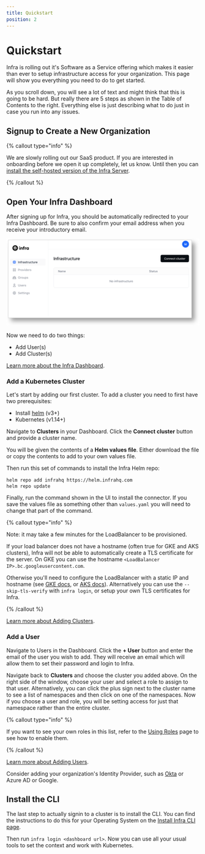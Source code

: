```yaml
---
title: Quickstart
position: 2
---
```

# Quickstart

Infra is rolling out it's Software as a Service offering which makes it easier than ever to setup infrastructure access for your organization. This page will show you everything you need to do to get started.

As you scroll down, you will see a lot of text and might think that this is going to be hard. But really there are 5 steps as shown in the Table of Contents to the right. Everything else is just describing what to do just in case you run into any issues.

## Signup to Create a New Organization

{% callout type="info" %}

We are slowly rolling out our SaaS product. If you are interested in onboarding before we open it up completely, let us know. Until then you can [install the self-hosted version of the Infra Server](../reference/selfhosted.md).

{% /callout %}

## Open Your Infra Dashboard

After signing up for Infra, you should be automatically redirected to your Infra Dashboard. Be sure to also confirm your email address when you receive your introductory email.

![Open your Dashboard](../images/quickstart-opendashboard.png)

Now we need to do two things:

- Add User(s)
- Add Cluster(s)

[Learn more about the Infra Dashboard](../using/dashboard.md).

### Add a Kubernetes Cluster

Let's start by adding our first cluster. To add a cluster you need to first have two prerequisites:

- Install [helm](https://helm.sh/docs/intro/install/) (v3+)
- Kubernetes (v1.14+)

Navigate to **Clusters** in your Dashboard. Click the **Connect cluster** button and provide a cluster name.

You will be given the contents of a **Helm values file**. Either download the file or copy the contents to add to your own values file.

Then run this set of commands to install the Infra Helm repo:

```
helm repo add infrahq https://helm.infrahq.com
helm repo update
```

Finally, run the command shown in the UI to install the connector. If you save the values file as something other than `values.yaml` you will need to change that part of the command.

{% callout type="info" %}

Note: it may take a few minutes for the LoadBalancer to be provisioned.

If your load balancer does not have a hostname (often true for GKE and AKS clusters), Infra will not be able to automatically create a TLS certificate for the server. On GKE you can use the hostname `<LoadBalancer IP>.bc.googleusercontent.com`.

Otherwise you'll need to configure the LoadBalancer with a static IP and hostname (see
[GKE docs](https://cloud.google.com/kubernetes-engine/docs/tutorials/configuring-domain-name-static-ip), or
[AKS docs](https://docs.microsoft.com/en-us/azure/aks/static-ip#create-a-static-ip-address)).
Alternatively you can use the `--skip-tls-verify` with `infra login`, or setup your own TLS certificates for Infra.

{% /callout %}

[Learn more about Adding Clusters](../manage/connectors/kubernetes.md).

### Add a User

Navigate to Users in the Dashboard. Click the **+ User** button and enter the email of the user you wish to add. They will receive an email which will allow them to set their password and login to Infra.

Navigate back to **Clusters** and choose the cluster you added above. On the right side of the window, choose your user and select a role to assign to that user. Alternatively, you can click the plus sign next to the cluster name to see a list of namespaces and then click on one of the namespaces. Now if you choose a user and role, you will be setting access for just that namespace rather than the entire cluster.

{% callout type="info" %}

If you want to see your own roles in this list, refer to the [Using Roles](../manage/roles.md) page to see how to enable them.

{% /callout %}

[Learn more about Adding Users](../manage/users.md).

Consider adding your organization's Identity Provider, such as [Okta](../manage/idp/okta) or Azure AD or Google.

## Install the CLI

The last step to actually signin to a cluster is to install the CLI. You can find the instructions to do this for your Operating System on the [Install Infra CLI page](install-infra-cli.md).

Then run `infra login <dashboard url>`. Now you can use all your usual tools to set the context and work with Kubernetes.
